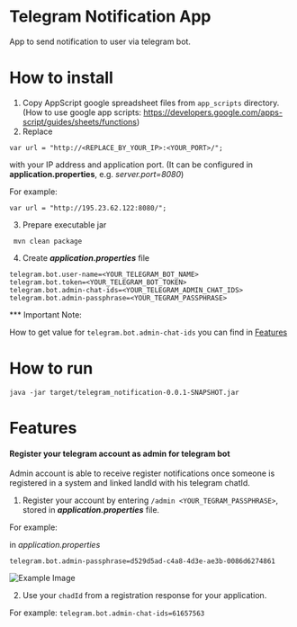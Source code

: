 # Telegram Notification App
App to send notification to user via telegram bot.

# How to install

1. Copy AppScript google spreadsheet files from `app_scripts` directory. (How to use google app scripts: https://developers.google.com/apps-script/guides/sheets/functions) 
2. Replace 

```var url = "http://<REPLACE_BY_YOUR_IP>:<YOUR_PORT>/";``` 

with your IP address and application port. (It can be configured in **application.properties**, e.g. *server.port=8080*)

For example:

```var url = "http://195.23.62.122:8080/";```

3. Prepare executable jar

``` mvn clean package``` 

4. Create ***application.properties*** file
```angular2html
telegram.bot.user-name=<YOUR_TELEGRAM_BOT_NAME>
telegram.bot.token=<YOUR_TELEGRAM_BOT_TOKEN>
telegram.bot.admin-chat-ids=<YOUR_TELEGRAM_ADMIN_CHAT_IDS>
telegram.bot.admin-passphrase=<YOUR_TEGRAM_PASSPHRASE>
```
*** Important  Note:

How to get value for `telegram.bot.admin-chat-ids` you can find in [Features](#Features)  
# How to run
```java -jar target/telegram_notification-0.0.1-SNAPSHOT.jar```

# Features

#### Register your telegram account as admin for telegram bot

Admin account is able to receive register notifications once someone is registered in a system and linked landId 
with his telegram chatId.


1. Register your account by entering `/admin <YOUR_TEGRAM_PASSPHRASE>`, stored in ***application.properties*** file. 

For example:

in *application.properties*

`telegram.bot.admin-passphrase=d529d5ad-c4a8-4d3e-ae3b-0086d6274861`

![Example Image](images/admin-register.png)

2. Use your `chadId` from a registration response for your application.

For example:
`telegram.bot.admin-chat-ids=61657563`


